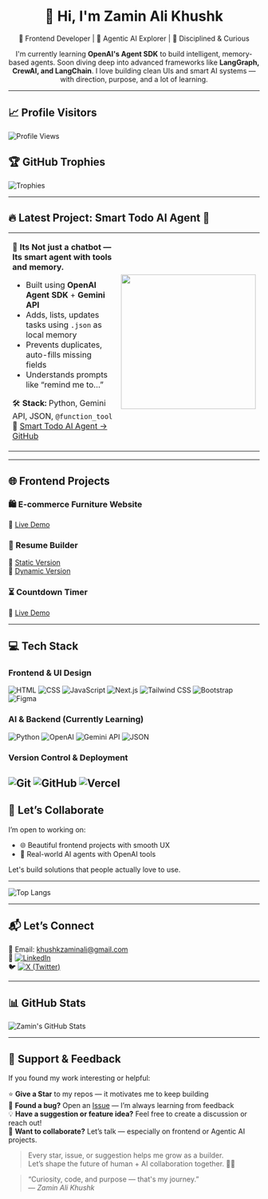 <h1 align="center">👋 Hi, I'm Zamin Ali Khushk</h1>

<p align="center">
  🧠 Frontend Developer | 🤖 Agentic AI Explorer | 🌱 Disciplined & Curious  
</p>

<p align="center">
  I'm currently learning <b>OpenAI's Agent SDK</b> to build intelligent, memory-based agents.  
  Soon diving deep into advanced frameworks like <b>LangGraph, CrewAI, and LangChain</b>.  
  I love building clean UIs and smart AI systems — with direction, purpose, and a lot of learning.
</p>

---
## 📈 Profile Visitors

![Profile Views](https://komarev.com/ghpvc/?username=Zaminali1&label=Profile%20views&color=0e75b6&style=flat)
## 🏆 GitHub Trophies

![Trophies](https://github-profile-trophy.vercel.app/?username=Zaminali1&theme=tokyonight&margin-w=5)

---

## 🔥 Latest Project: Smart Todo AI Agent 🤖

<table>
<tr>
<td>

**🧠 Its Not just a chatbot — Its smart agent with tools and memory.**

- Built using **OpenAI Agent SDK** + **Gemini API**
- Adds, lists, updates tasks using `.json` as local memory
- Prevents duplicates, auto-fills missing fields
- Understands prompts like “remind me to…”

🛠 **Stack:** Python, Gemini API, JSON, `@function_tool`  
🔗 [Smart Todo AI Agent → GitHub](https://github.com/Zaminali1/Smart-Todo-ai-Agent)

</td>
<td>

<img src="https://cdn.dribbble.com/users/1162077/screenshots/3848914/programmer.gif" width="270"/>

</td>
</tr>
</table>

---

## 🌐 Frontend Projects

### 🛍️ E-commerce Furniture Website  
🔗 [Live Demo](https://e-coomerce-furniture-website.vercel.app/)

### 📄 Resume Builder  
🔗 [Static Version](https://milestone2-static-resume-builder-by-zamin-ali.vercel.app/)  
🔗 [Dynamic Version](https://dyanmic-resume-builder-by-zamin-ali.vercel.app/)

### ⏳ Countdown Timer  
🔗 [Live Demo](https://count-down-timer-by-zamin-ali.vercel.app/)

---
## 💻 Tech Stack

### **Frontend & UI Design**
![HTML](https://img.shields.io/badge/HTML5-E34F26?style=flat&logo=html5&logoColor=white)
![CSS](https://img.shields.io/badge/CSS3-1572B6?style=flat&logo=css3&logoColor=white)
![JavaScript](https://img.shields.io/badge/JavaScript-F7DF1E?style=flat&logo=javascript&logoColor=black)
![Next.js](https://img.shields.io/badge/Next.js-000000?style=flat&logo=nextdotjs&logoColor=white)
![Tailwind CSS](https://img.shields.io/badge/Tailwind_CSS-38B2AC?style=flat&logo=tailwind-css&logoColor=white)
![Bootstrap](https://img.shields.io/badge/Bootstrap-563D7C?style=flat&logo=bootstrap&logoColor=white)
![Figma](https://img.shields.io/badge/Figma-F24E1E?style=flat&logo=figma&logoColor=white)

### **AI & Backend (Currently Learning)**
![Python](https://img.shields.io/badge/Python-3776AB?style=flat&logo=python&logoColor=white)
![OpenAI](https://img.shields.io/badge/OpenAI-412991?style=flat&logo=openai&logoColor=white)
![Gemini API](https://img.shields.io/badge/Gemini_API-4285F4?style=flat&logo=google&logoColor=white)
![JSON](https://img.shields.io/badge/JSON-000000?style=flat&logo=json&logoColor=white)

### **Version Control & Deployment**
![Git](https://img.shields.io/badge/Git-F05032?style=flat&logo=git&logoColor=white)
![GitHub](https://img.shields.io/badge/GitHub-100000?style=flat&logo=github&logoColor=white)
![Vercel](https://img.shields.io/badge/Vercel-000000?style=flat&logo=vercel&logoColor=white)
--

## 🤝 Let’s Collaborate

I’m open to working on:
- 🌐 Beautiful frontend projects with smooth UX
- 🤖 Real-world AI agents with OpenAI tools

Let's build solutions that people actually love to use.

---
![Top Langs](https://github-readme-stats.vercel.app/api/top-langs/?username=Zaminali1&layout=compact&theme=tokyonight)

---
## 📬 Let’s Connect

📧 Email: [khushkzaminali@gmail.com](mailto:khushkzaminali@gmail.com)  
🔗 [![LinkedIn](https://img.shields.io/badge/LinkedIn-0A66C2?style=flat&logo=linkedin&logoColor=white)](https://www.linkedin.com/in/zamin-ali-khushk-928796258/)  
🐦 [![X (Twitter)](https://img.shields.io/badge/X-000000?style=flat&logo=twitter&logoColor=white)](https://x.com/ZaminAli97)

---
## 📊 GitHub Stats

![Zamin's GitHub Stats](https://github-readme-stats.vercel.app/api?username=Zaminali1&show_icons=true&theme=tokyonight)  



---


## 🙌 Support & Feedback

If you found my work interesting or helpful:

⭐ **Give a Star** to my repos — it motivates me to keep building  
🐛 **Found a bug?** Open an [Issue](https://github.com/Zaminali1?tab=repositories) — I’m always learning from feedback  
💡 **Have a suggestion or feature idea?** Feel free to create a discussion or reach out!  
🤝 **Want to collaborate?** Let’s talk — especially on frontend or Agentic AI projects.

> Every star, issue, or suggestion helps me grow as a builder.  
> Let’s shape the future of human + AI collaboration together. 🔧🤖




> “Curiosity, code, and purpose — that's my journey.”  
> — *Zamin Ali Khushk*
